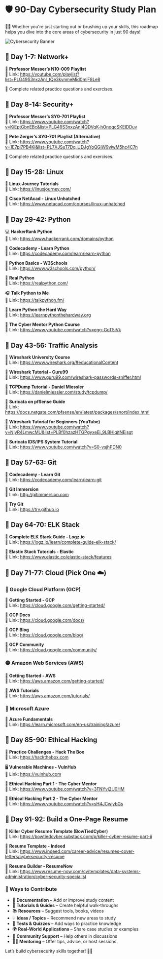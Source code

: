 # 🛡️ 90-Day Cybersecurity Study Plan

👨‍💻 Whether you're just starting out or brushing up your skills, this roadmap helps you dive into the core areas of cybersecurity in just 90 days!

![Cybersecurity Banner](https://github.com/user-attachments/assets/44779829-fd4a-4d21-bd87-cd10f7cc46aa)


## 📅 Day 1-7: Network+

🎥 **Professor Messer’s N10-009 Playlist**  
🔗 Link: https://youtube.com/playlist?list=PLG49S3nxzAnl_tQe3kvnmeMid0mjF8Le8

📝 Complete related practice questions and exercises.

## 📅 Day 8-14: Security+

🎥 **Professor Messer’s SY0-701 Playlist**  
🔗 Link: https://www.youtube.com/watch?v=KiEptGbnEBc&list=PLG49S3nxzAnl4QDVqK-hOnoqcSKEIDDuv

🎥 **Pete Zerger’s SY0-701 Playlist (Alternative)**  
🔗 Link: https://www.youtube.com/watch?v=1E7pI7PB4KI&list=PL7XJSuT7Dq_UDJgYoQGIW9viwM5hc4C7n

📝 Complete related practice questions and exercises.

## 📅 Day 15-28: Linux

📘 **Linux Journey Tutorials**  
🔗 Link: https://linuxjourney.com/

📘 **Cisco NetAcad - Linux Unhatched**  
🔗 Link: https://www.netacad.com/courses/linux-unhatched

## 📅 Day 29-42: Python

💻 **HackerRank Python**  
🔗 Link: https://www.hackerrank.com/domains/python

📘 **Codecademy - Learn Python**  
🔗 Link: https://codecademy.com/learn/learn-python

📘 **Python Basics - W3Schools**  
🔗 Link: https://www.w3schools.com/python/

📘 **Real Python**  
🔗 Link: https://realpython.com/

🎧 **Talk Python to Me**  
🔗 Link: https://talkpython.fm/

📘 **Learn Python the Hard Way**  
🔗 Link: https://learnpythonthehardway.org

🎥 **The Cyber Mentor Python Course**  
🔗 Link: https://www.youtube.com/watch?v=egg-GoT5iVk

## 📅 Day 43-56: Traffic Analysis

📘 **Wireshark University Course**  
🔗 Link: https://www.wireshark.org/#educationalContent

📘 **Wireshark Tutorial - Guru99**  
🔗 Link: https://www.guru99.com/wireshark-passwords-sniffer.html

📘 **TCPDump Tutorial - Daniel Miessler**  
🔗 Link: https://danielmiessler.com/study/tcpdump/

📘 **Suricata on pfSense Guide**  
🔗 Link: https://docs.netgate.com/pfsense/en/latest/packages/snort/index.html

🎥 **Wireshark Tutorial for Beginners (YouTube)**  
🔗 Link: https://www.youtube.com/watch?v=NjvR4LmwcMU&list=PLBf0hzazHTGPgyxeEj_9LBHiqjtNEjsgt

🎥 **Suricata IDS/IPS System Tutorial**  
🔗 Link: https://www.youtube.com/watch?v=S0-vsjhPDN0

## 📅 Day 57-63: Git

📘 **Codecademy - Learn Git**  
🔗 Link: https://codecademy.com/learn/learn-git

📘 **Git Immersion**  
🔗 Link: http://gitimmersion.com

📘 **Try Git**  
🔗 Link: https://try.github.io

## 📅 Day 64-70: ELK Stack

📘 **Complete ELK Stack Guide - Logz.io**  
🔗 Link: https://logz.io/learn/complete-guide-elk-stack/

📘 **Elastic Stack Tutorials - Elastic**  
🔗 Link: https://www.elastic.co/elastic-stack/features

## 📅 Day 71-77: Cloud (Pick One ☁️)

### 🔵 Google Cloud Platform (GCP)

📘 **Getting Started - GCP**  
🔗 Link: https://cloud.google.com/getting-started/

📘 **GCP Docs**  
🔗 Link: https://cloud.google.com/docs/

📘 **GCP Blog**  
🔗 Link: https://cloud.google.com/blog/

📘 **GCP Community**  
🔗 Link: https://cloud.google.com/community/

### 🟡 Amazon Web Services (AWS)

📘 **Getting Started - AWS**  
🔗 Link: https://aws.amazon.com/getting-started/

📘 **AWS Tutorials**  
🔗 Link: https://aws.amazon.com/tutorials/

### 🔵 Microsoft Azure

📘 **Azure Fundamentals**  
🔗 Link: https://learn.microsoft.com/en-us/training/azure/

## 📅 Day 85-90: Ethical Hacking

🧠 **Practice Challenges - Hack The Box**  
🔗 Link: https://hackthebox.com

🖥️ **Vulnerable Machines - VulnHub**  
🔗 Link: https://vulnhub.com

🎥 **Ethical Hacking Part 1 - The Cyber Mentor**  
🔗 Link: https://www.youtube.com/watch?v=3FNYvj2U0HM

🎥 **Ethical Hacking Part 2 - The Cyber Mentor**  
🔗 Link: https://www.youtube.com/watch?v=sH4JCwjybGs

## 📅 Day 91-92: Build a One-Page Resume

📄 **Killer Cyber Resume Template (BowTiedCyber)**  
🔗 Link: https://bowtiedcyber.substack.com/p/killer-cyber-resume-part-ii

📄 **Resume Template - Indeed**  
🔗 Link: https://www.indeed.com/career-advice/resumes-cover-letters/cybersecurity-resume

📄 **Resume Builder - ResumeNow**  
🔗 Link: https://www.resume-now.com/cv/templates/data-systems-administration/cyber-security-specialist

### 🙌 Ways to Contribute

- 📘 **Documentation** – Add or improve study content  
- 🧠 **Tutorials & Guides** – Create helpful walk-throughs  
- 📚 **Resources** – Suggest tools, books, videos  
- 💡 **Ideas / Topics** – Recommend new areas to study  
- 🧪 **Tests & Quizzes** – Add ways to practice knowledge  
- 🌍 **Real-World Applications** – Share case studies or examples  
- 💬 **Community Support** – Help others in discussions  
- 🧑‍🏫 **Mentoring** – Offer tips, advice, or host sessions  

Let’s build cybersecurity skills together! 💪🌐
